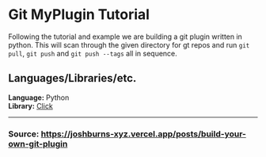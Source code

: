 # Git MyPlugin Tutorial 
Following the tutorial and example we are building a git plugin written in python.
This will scan through the given directory for gt repos and run `git pull`, `git push`
and `git push --tags` all in sequence. 

## Languages/Libraries/etc.
**Language:** Python\
**Library:** [Click](https://click.palletsprojects.com/en/8.1.x/)

---
### Source: https://joshburns-xyz.vercel.app/posts/build-your-own-git-plugin
